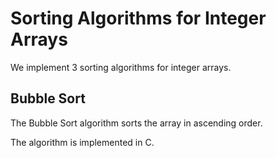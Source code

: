 # Sorting Algorithms for Integer Arrays
We implement 3 sorting algorithms for integer arrays.

## Bubble Sort

The Bubble Sort algorithm sorts the array in ascending order.

The algorithm is implemented in C.

